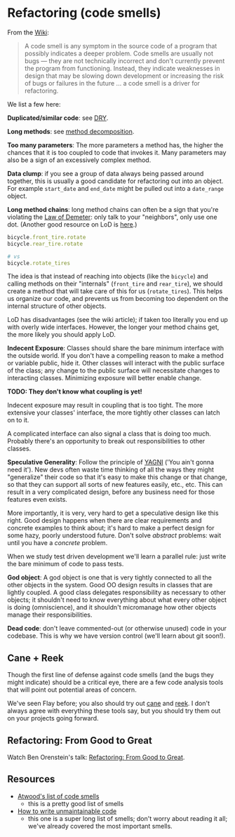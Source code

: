 # Refactoring (code smells)

From the [Wiki](http://en.wikipedia.org/wiki/Code_smell):

> A code smell is any symptom in the source code of a program that
> possibly indicates a deeper problem. Code smells are usually not
> bugs — they are not technically incorrect and don't currently
> prevent the program from functioning. Instead, they indicate
> weaknesses in design that may be slowing down development or
> increasing the risk of bugs or failures in the future ... a code
> smell is a driver for refactoring.

We list a few here:

**Duplicated/similar code**: see [DRY](dry.md).

**Long methods**: see
[method decomposition](method-decomposition.md).

**Too many parameters**: The more parameters a method has, the higher
the chances that it is too coupled to code that invokes it. Many
parameters may also be a sign of an excessively complex method.

**Data clump**: if you see a group of data always being passed around
together, this is usually a good candidate for refactoring out into an
object. For example `start_date` and `end_date` might be pulled out
into a `date_range` object.

**Long method chains**: long method chains can often be a sign that
you're violating the [Law of Demeter][wiki-demeter]: only talk to your
"neighbors", only use one dot. (Another good resource on LoD is
[here][informit-demeter].)

```ruby
bicycle.front_tire.rotate
bicycle.rear_tire.rotate

# vs
bicycle.rotate_tires
```

The idea is that instead of reaching into objects (like the `bicycle`)
and calling methods on their "internals" (`front_tire` and
`rear_tire`), we should create a method that will take care of this
for us (`rotate_tires`). This helps us organize our code, and prevents
us from becoming too dependent on the internal structure of other
objects.

LoD has disadvantages (see the wiki article); if taken too literally
you end up with overly wide interfaces. However, the longer your
method chains get, the more likely you should apply LoD.

[wiki-demeter]: http://en.wikipedia.org/wiki/Law_Of_Demeter
[informit-demeter]: http://www.informit.com/articles/article.aspx?p=1834700&seqNum=6

**Indecent Exposure**: Classes should share the bare minimum interface
with the outside world. If you don't have a compelling reason to make
a method or variable public, hide it. Other classes will interact with
the public surface of the class; any change to the public surface will
necessitate changes to interacting classes. Minimizing exposure will
better enable change.

**TODO: They don't know what coupling is yet!**

Indecent exposure may result in coupling that is too tight. The more
extensive your classes' interface, the more tightly other classes can
latch on to it.

A complicated interface can also signal a class that is doing too
much. Probably there's an opportunity to break out responsibilities to
other classes.

**Speculative Generality**: Follow the principle of
[YAGNI][wiki-yagni] ('You ain't gonna need it'). New devs often waste
time thinking of all the ways they might "generalize" their code so
that it's easy to make this change or that change, so that they can
support all sorts of new features easily, etc., etc. This can result
in a very complicated design, before any business need for those
features even exists.

More importantly, it is very, very hard to get a speculative design
like this right. Good design happens when there are clear requirements
and concrete examples to think about; it's hard to make a perfect
design for some hazy, poorly understood future. Don't solve *abstract*
problems: wait until you have a *concrete* problem.

When we study test driven development we'll learn a parallel rule:
just write the bare minimum of code to pass tests.

[wiki-yagni]: http://en.wikipedia.org/wiki/You_ain't_gonna_need_it

**God object**: A god object is one that is very tightly connected to
all the other objects in the system. Good OO design results in classes
that are lightly coupled. A good class delegates responsibility as
necessary to other objects; it shouldn't need to know everything about
what every other object is doing (omniscience), and it shouldn't
micromanage how other objects manage their responsibilities.

**Dead code**: don't leave commented-out (or otherwise unused) code in
your codebase. This is why we have version control (we'll learn about
git soon!).

## Cane + Reek

Though the first line of defense against code smells (and the bugs
they might indicate) should be a critical eye, there are a few code
analysis tools that will point out potential areas of concern.

We've seen Flay before; you also should try out [cane][cane] and
[reek][reek]. I don't always agree with everything these tools say,
but you should try them out on your projects going forward.

[cane]: https://github.com/square/cane
[reek]: https://github.com/troessner/reek

## Refactoring: From Good to Great

Watch Ben Orenstein's talk:
[Refactoring: From Good to Great][refactoring-talk].

[refactoring-talk]: http://www.confreaks.com/videos/1233-aloharuby2012-refactoring-from-good-to-great

## Resources


* [Atwood's list of code smells][atwood-code-smells]
  * this is a pretty good list of smells
* [How to write unmaintainable code][unmaintainable-code]
  * this one is a super long list of smells; don't worry about reading
    it all; we've already covered the most important smells.

[atwood-code-smells]: http://www.codinghorror.com/blog/2006/05/code-smells.html
[unmaintainable-code]: http://thc.org/root/phun/unmaintain.html

